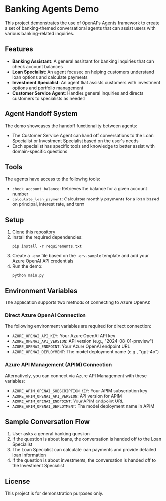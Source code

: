 # Banking Agents Demo

This project demonstrates the use of OpenAI's Agents framework to create a set of banking-themed conversational agents that can assist users with various banking-related inquiries.

## Features

- **Banking Assistant**: A general assistant for banking inquiries that can check account balances
- **Loan Specialist**: An agent focused on helping customers understand loan options and calculate payments
- **Investment Specialist**: An agent that assists customers with investment options and portfolio management
- **Customer Service Agent**: Handles general inquiries and directs customers to specialists as needed

## Agent Handoff System

The demo showcases the handoff functionality between agents:
- The Customer Service Agent can hand off conversations to the Loan Specialist or Investment Specialist based on the user's needs
- Each specialist has specific tools and knowledge to better assist with domain-specific questions

## Tools

The agents have access to the following tools:
- `check_account_balance`: Retrieves the balance for a given account number
- `calculate_loan_payment`: Calculates monthly payments for a loan based on principal, interest rate, and term

## Setup

1. Clone this repository
2. Install the required dependencies:
   ```
   pip install -r requirements.txt
   ```
3. Create a `.env` file based on the `.env.sample` template and add your Azure OpenAI API credentials
4. Run the demo:
   ```
   python main.py
   ```

## Environment Variables

The application supports two methods of connecting to Azure OpenAI:

### Direct Azure OpenAI Connection
The following environment variables are required for direct connection:
- `AZURE_OPENAI_API_KEY`: Your Azure OpenAI API key
- `AZURE_OPENAI_API_VERSION`: API version (e.g., "2024-08-01-preview")
- `AZURE_OPENAI_ENDPOINT`: Your Azure OpenAI endpoint URL
- `AZURE_OPENAI_DEPLOYMENT`: The model deployment name (e.g., "gpt-4o")

### Azure API Management (APIM) Connection
Alternatively, you can connect via Azure API Management with these variables:
- `AZURE_APIM_OPENAI_SUBSCRIPTION_KEY`: Your APIM subscription key
- `AZURE_APIM_OPENAI_API_VERSION`: API version for APIM
- `AZURE_APIM_OPENAI_ENDPOINT`: Your APIM endpoint URL
- `AZURE_APIM_OPENAI_DEPLOYMENT`: The model deployment name in APIM

## Sample Conversation Flow

1. User asks a general banking question
2. If the question is about loans, the conversation is handed off to the Loan Specialist
3. The Loan Specialist can calculate loan payments and provide detailed loan information
4. If the question is about investments, the conversation is handed off to the Investment Specialist

## License

This project is for demonstration purposes only.
